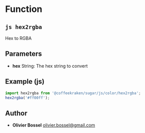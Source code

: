 
# Function


## ```js hex2rgba ```


Hex to RGBA

## Parameters

- **hex**  String: The hex string to convert



## Example (js)

```js
import hex2rgba from '@coffeekraken/sugar/js/color/hex2rgba';
hex2rgba('#ff00ff');
```


## Author
- **Olivier Bossel** <a href="mailto:olivier.bossel@gmail.com">olivier.bossel@gmail.com</a> 



